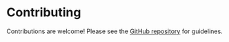 # Contributing

Contributions are welcome! Please see the [GitHub repository](https://github.com/joshrotenberg/redisctl) for guidelines.